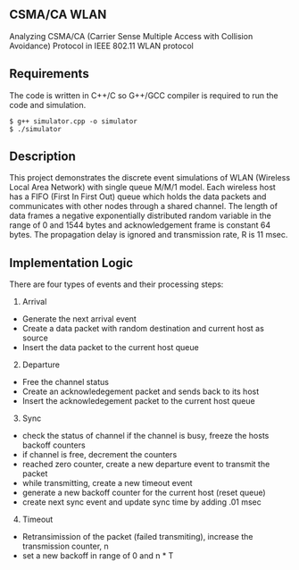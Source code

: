 ## CSMA/CA WLAN

Analyzing CSMA/CA (Carrier Sense Multiple Access with Collision Avoidance) Protocol in IEEE 802.11 WLAN protocol


## Requirements

The code is written in C++/C so G++/GCC compiler is required to run the code and simulation.

```
$ g++ simulator.cpp -o simulator
$ ./simulator
```

## Description

This project demonstrates the discrete event simulations of WLAN (Wireless Local Area Network) with single queue M/M/1 model. Each wireless host has a FIFO (First In First Out) queue which holds the data packets and communicates with other nodes through a shared channel. The length of data frames a negative exponentially distributed random variable in the range of 0 and 1544 bytes and acknowledgement frame is constant 64 bytes. The propagation delay is ignored and transmission rate, R is 11 msec.

## Implementation Logic

There are four types of events and their processing steps: 

1. Arrival
  * Generate the next arrival event
  * Create a data packet with random destination and current host as source
  * Insert the data packet to the current host queue
  
2. Departure  
  * Free the channel status
  * Create an acknowledegement packet and sends back to its host
  * Insert the acknowledegement packet to the current host queue

3. Sync
  * check the status of channel if the channel is busy, freeze the hosts backoff counters
  * if channel is free, decrement the counters
  * reached zero counter, create a new departure event to transmit the packet
  * while transmitting, create a new timeout event 
  * generate a new backoff counter for the current host (reset queue)
  * create next sync event and update sync time by adding .01 msec
  
4. Timeout 
  * Retransimission of the packet (failed transmiting), increase the transmission counter, n
  * set a new backoff in range of 0 and n * T
  
  
